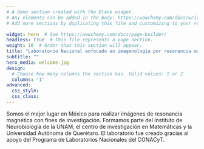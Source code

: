 ```yaml
---
# A Demo section created with the Blank widget.
# Any elements can be added in the body: https://wowchemy.com/docs/writing-markdown-latex/
# Add more sections by duplicating this file and customizing to your requirements.

widget: hero  # See https://wowchemy.com/docs/page-builder/
headless: true  # This file represents a page section.
weight: 10  # Order that this section will appear.
title: "Laboratorio Nacional enfocado en imagenología por resonancia magnética"
subtitle: ""
hero_media: welcome.jpg
design:
  # Choose how many columns the section has. Valid values: 1 or 2.
  columns: '1'
advanced:
  css_style:
  css_class:
---
```


Somos el mejor lugar en México para realizar imágenes de resonancia magnética con fines de investigación. Formamos parte del Instituto de Neurobiología de la UNAM, el centro de investigación en Matemáticas y la Universidad Autónoma de Querétaro. El laboratorio fue creado gracias al apoyo del Programa de Laboratorios Nacionales del CONACyT.
